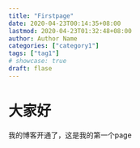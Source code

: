 ```yaml
---
title: "Firstpage"
date: 2020-04-23T00:14:35+08:00
lastmod: 2020-04-23T01:32:48+08:00
author: Author Name
categories: ["category1"]
tags: ["tag1"]
# showcase: true
draft: flase
---
```


# 大家好

我的博客开通了，这是我的第一个page

